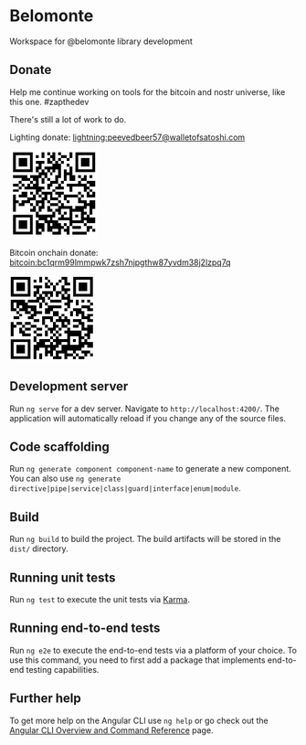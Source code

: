 # Belomonte

Workspace for @belomonte library development

## Donate
Help me continue working on tools for the bitcoin and nostr universe, like this one. #zapthedev

There's still a lot of work to do.

Lighting donate: [lightning:peevedbeer57@walletofsatoshi.com](lightning:peevedbeer57@walletofsatoshi.com)

![zap me with lighting network](https://raw.githubusercontent.com/antonioconselheiro/time2blocks/master/docs/qrcode-wallet-lighting.png)

Bitcoin onchain donate: [bitcoin:bc1qrm99lmmpwk7zsh7njpgthw87yvdm38j2lzpq7q](bitcoin:bc1qrm99lmmpwk7zsh7njpgthw87yvdm38j2lzpq7q)

![on-chain transfer](https://raw.githubusercontent.com/antonioconselheiro/time2blocks/master/docs/qrcode-wallet-bitcoin.png)

## Development server

Run `ng serve` for a dev server. Navigate to `http://localhost:4200/`. The application will automatically reload if you change any of the source files.

## Code scaffolding

Run `ng generate component component-name` to generate a new component. You can also use `ng generate directive|pipe|service|class|guard|interface|enum|module`.

## Build

Run `ng build` to build the project. The build artifacts will be stored in the `dist/` directory.

## Running unit tests

Run `ng test` to execute the unit tests via [Karma](https://karma-runner.github.io).

## Running end-to-end tests

Run `ng e2e` to execute the end-to-end tests via a platform of your choice. To use this command, you need to first add a package that implements end-to-end testing capabilities.

## Further help

To get more help on the Angular CLI use `ng help` or go check out the [Angular CLI Overview and Command Reference](https://angular.io/cli) page.
